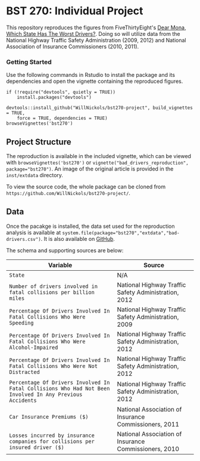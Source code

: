 # BST 270: Individual Project

This repository reproduces the figures from FiveThirtyEight's [Dear Mona, Which State Has The Worst Drivers?](https://fivethirtyeight.com/features/which-state-has-the-worst-drivers/). Doing so will utilize data from the National Highway Traffic Safety Administration (2009, 2012) and National Association of Insurance Commissioners (2010, 2011).

### Getting Started

Use the following commands in Rstudio to install the package and its 
dependencies and open the vignette containing the reproduced figures. 
```
if (!require("devtools", quietly = TRUE))
    install.packages("devtools")
    
devtools::install_github("WillNickols/bst270-project", build_vignettes = TRUE,
    force = TRUE, dependencies = TRUE)
browseVignettes('bst270')
```

## Project Structure

The reproduction is available in the included vignette, which can be viewed 
with `browseVignettes('bst270')` or 
`vignette("bad_drivers_reproduction", package="bst270")`. An image of the 
original article is provided in the `inst/extdata` directory.

To view the source code, the whole package can be cloned from 
`https://github.com/WillNickols/bst270-project/`.

## Data

Once the pacakge is installed, the data set used for the reproduction analysis 
is available at `system.file(package="bst270","extdata","bad-drivers.csv")`. 
It is also available on [GitHub](https://github.com/fivethirtyeight/data/blob/master/bad-drivers/bad-drivers.csv).

The schema and supporting sources are below:

Variable | Source
---|---------
`State` | N/A
`Number of drivers involved in fatal collisions per billion miles` | National Highway Traffic Safety Administration, 2012
`Percentage Of Drivers Involved In Fatal Collisions Who Were Speeding` | National Highway Traffic Safety Administration, 2009
`Percentage Of Drivers Involved In Fatal Collisions Who Were Alcohol-Impaired` | National Highway Traffic Safety Administration, 2012
`Percentage Of Drivers Involved In Fatal Collisions Who Were Not Distracted`	 | National Highway Traffic Safety Administration, 2012
`Percentage Of Drivers Involved In Fatal Collisions Who Had Not Been Involved In Any Previous Accidents` | National Highway Traffic Safety Administration, 2012
`Car Insurance Premiums ($)` | National Association of Insurance Commissioners, 2011
`Losses incurred by insurance companies for collisions per insured driver ($)` | National Association of Insurance Commissioners, 2010
